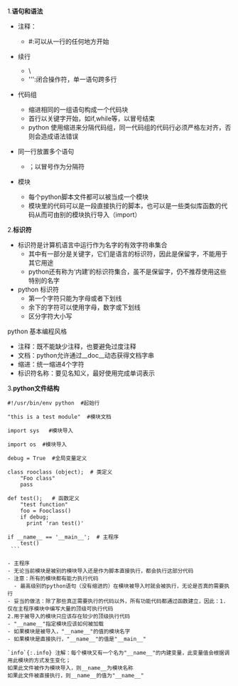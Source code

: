 1.**语句和语法**
- 注释：
   - #:可以从一行的任何地方开始
- 续行
   - \
   - ''':闭合操作符，单一语句跨多行
- 代码组
   - 缩进相同的一组语句构成一个代码块
   - 首行以关键字开始，如if,while等，以冒号结束
   - python 使用缩进来分隔代码组，同一代码组的代码行必须严格左对齐，否则会造成语法错误
   
- 同一行放置多个语句
   - ；以冒号作为分隔符
- 模块
   - 每个python脚本文件都可以被当成一个模块
   - 模块里的代码可以是一段直接执行的脚本，也可以是一些类似库函数的代码从而可由别的模块执行导入（import）
   
2.**标识符**
- 标识符是计算机语言中运行作为名字的有效字符串集合
   - 其中有一部分是关键字，它们是语言的标识符，因此是保留字，不能用于其它用途
   - python还有称为‘内建’的标识符集合，虽不是保留字，仍不推荐使用这些特别的名字
- python 标识符
   - 第一个字符只能为字母或者下划线
   - 余下的字符可以使用字母，数字或下划线
   - 区分字符大小写
   
python 基本编程风格
- 注释：既不能缺少注释，也要避免过度注释
- 文档：python允许通过__doc__动态获得文档字串
- 缩进：统一缩进4个字符
- 标识符名称：要见名知义，最好使用完成单词表示

3.**python文件结构**
   ```
   #!/usr/bin/env python  #起始行 
   
   "this is a test module"  #模块文档
   
   import sys   #模块导入
   
   import os  #模块导入
   
   debug = True  #全局变量定义
   
   class rooclass (object);  # 类定义
       "Foo class"
	   pass

   def test();   # 函数定义
       "test function"
       foo = Fooclass()
       if debug;
         print 'ran test()'

   if __name__ == '__main__';  # 主程序
       test()
    ```	 

- 主程序
   - 无论当前模块是被别的模块导入还是作为脚本直接执行，都会执行这部分代码
   - 注意：所有的模块都有能力执行代码
     - 最高级别的python语句（没有缩进的）在模块被导入时就会被执行，无论是否真的需要执行
   - 妥当的做法：除了那些真正需要执行的代码以外，所有功能代码都通过函数建立，因此：1.仅在主程序模块中编写大量的顶级可执行代码
   2.用于被导入的模块只应该存在较少的顶级执行代码
  - "__name__"指定模块应该如何被加载
  - 如果模块是被导入，"__name__"的值的模块名字
  - 如果模块是直接执行，"__name__"的值是"__main__"
  
  `info`{:.info} 注解：每个模块又有一个名为"__name__"的内建变量，此变量值会根据调用此模块的方式发生变化；
  如果此文件被作为模块导入，则__name__为模块名称
  如果此文件被直接执行，则__name__的值为"__name__"
